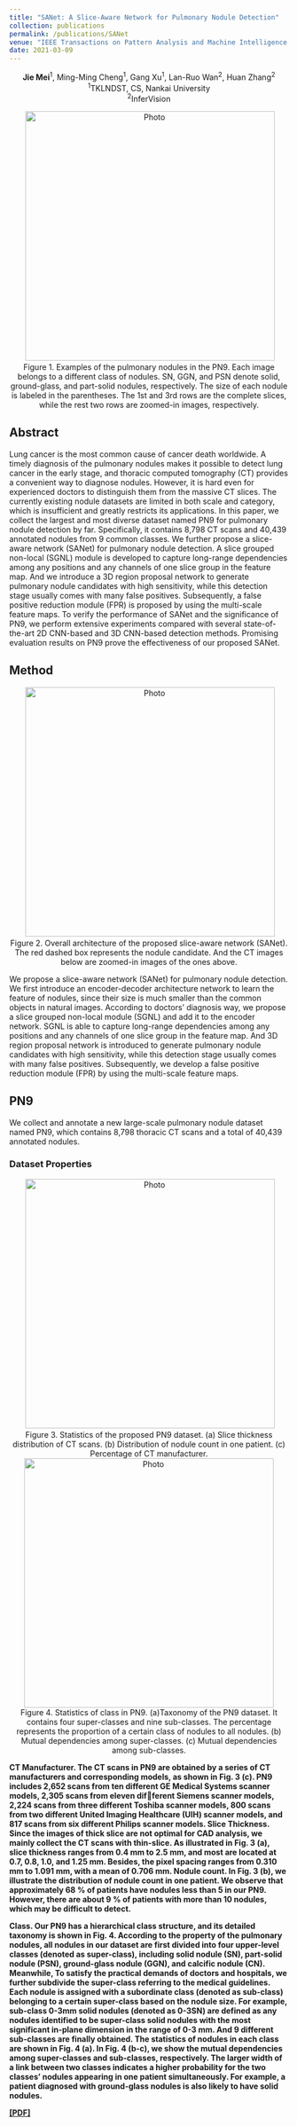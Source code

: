 ```yaml
---
title: "SANet: A Slice-Aware Network for Pulmonary Nodule Detection"
collection: publications
permalink: /publications/SANet
venue: "IEEE Transactions on Pattern Analysis and Machine Intelligence (TPAMI)"
date: 2021-03-09
---
```

<p align="center">
<b>Jie Mei</b><sup>1</sup>, Ming-Ming Cheng<sup>1</sup>, Gang Xu<sup>1</sup>, Lan-Ruo Wan<sup>2</sup>, Huan Zhang<sup>2</sup> <br>
<sup>1</sup>TKLNDST, CS, Nankai University <br>
<sup>2</sup>InferVision
</p>

<p align="center">
  <img src="https://jiemei.xyz/files/2021_TPAMI_SANet/SANet-examples.png?raw=true" alt="Photo" style="width: 450px;"/> <br>
 Figure 1. Examples of the pulmonary nodules in the PN9. 
 Each image belongs to a different class of nodules. SN, GGN, and PSN denote solid, ground-glass, and part-solid nodules, respectively. 
 The size of each nodule is labeled in the parentheses. The 1st and 3rd rows are the complete slices, while the rest two rows are zoomed-in images, respectively.
</p>

## Abstract
Lung cancer is the most common cause of cancer death worldwide. 
A timely diagnosis of the pulmonary nodules makes it possible to detect lung cancer in the early stage, 
and thoracic computed tomography (CT) provides a convenient way to diagnose nodules. 
However, it is hard even for experienced doctors to distinguish them from the massive CT slices. 
The currently existing nodule datasets are limited in both scale and category, 
which is insufficient and greatly restricts its applications. 
In this paper, we collect the largest and most diverse dataset named PN9 for pulmonary nodule detection by far. 
Specifically, it contains 8,798 CT scans and 40,439 annotated nodules from 9 common classes. 
We further propose a slice-aware network (SANet) for pulmonary nodule detection. 
A slice grouped non-local (SGNL) module is developed to capture long-range dependencies among any positions and any channels of one slice group in the feature map. 
And we introduce a 3D region proposal network to generate pulmonary nodule candidates with high sensitivity, while this detection stage usually comes with many false positives. 
Subsequently, a false positive reduction module (FPR) is proposed by using the multi-scale feature maps. 
To verify the performance of SANet and the significance of PN9, 
we perform extensive experiments compared with several state-of-the-art 2D CNN-based and 3D CNN-based detection methods. 
Promising evaluation results on PN9 prove the effectiveness of our proposed SANet.

## Method
<p align="center">
  <img src="https://jiemei.xyz/files/2021_TPAMI_SANet/SANet-method.png?raw=true" alt="Photo" style="width: 450px;"/> <br>
  Figure 2. Overall architecture of the proposed slice-aware network (SANet). The red dashed box represents the nodule candidate. 
  And the CT images below are zoomed-in images of the ones above.
</p>

We propose a slice-aware network (SANet) for pulmonary nodule detection. 
We first introduce an encoder-decoder architecture network to learn the feature of nodules, since their size is much smaller than the common objects in natural images. 
According to doctors’ diagnosis way, we propose a slice grouped non-local module (SGNL) and add it to the encoder network. 
SGNL is able to capture long-range dependencies among any positions and any channels of one slice group in the feature map. 
And 3D region proposal network is introduced to generate pulmonary nodule candidates with high sensitivity, while this detection stage usually comes with many false positives. 
Subsequently, we develop a false positive reduction module (FPR) by using the multi-scale feature maps.

## PN9
We collect and annotate a new large-scale pulmonary nodule
dataset named PN9, which contains 8,798 thoracic CT scans and
a total of 40,439 annotated nodules.

### Dataset Properties
<p align="center">
  <img src="https://jiemei.xyz/files/2021_TPAMI_SANet/SANet-statistics.png?raw=true" alt="Photo" style="width: 450px;"/> <br>
  Figure 3. Statistics of the proposed PN9 dataset. 
  (a) Slice thickness distribution of CT scans. 
  (b) Distribution of nodule count in one patient. (c) Percentage of CT manufacturer. <br>
   <img src="https://jiemei.xyz/files/2021_TPAMI_SANet/SANet-class.png?raw=true" alt="Photo" style="width: 450px;"/> <br>
   Figure 4. Statistics of class in PN9. (a)Taxonomy of the PN9 dataset. 
   It contains four super-classes and nine sub-classes. 
   The percentage represents the proportion of a certain class of nodules to all nodules. 
   (b) Mutual dependencies among super-classes. (c) Mutual dependencies among sub-classes.
</p>

<b>CT Manufacturer.<b> The CT scans in PN9 are obtained by a
series of CT manufacturers and corresponding models, as shown
in Fig. 3 (c). PN9 includes 2,652 scans from ten different GE
Medical Systems scanner models, 2,305 scans from eleven different Siemens scanner models, 2,224 scans from three different
Toshiba scanner models, 800 scans from two different United
Imaging Healthcare (UIH) scanner models, and 817 scans from
six different Philips scanner models.
<b>Slice Thickness.<b> Since the images of thick slice are not
optimal for CAD analysis, we mainly collect the CT
scans with thin-slice. As illustrated in Fig. 3 (a), slice thickness
ranges from 0.4 mm to 2.5 mm, and most are located at 0.7, 0.8,
1.0, and 1.25 mm. Besides, the pixel spacing ranges from 0.310
mm to 1.091 mm, with a mean of 0.706 mm.
<b>Nodule count.<b> In Fig. 3 (b), we illustrate the distribution of
nodule count in one patient. We observe that approximately 68 %
of patients have nodules less than 5 in our PN9. However, there
are about 9 % of patients with more than 10 nodules, which may
be difficult to detect.

<b>Class.</b> Our PN9 has a hierarchical class structure, and its detailed taxonomy is shown in Fig. 4. 
According to the property of the pulmonary nodules, all nodules in our dataset are first divided into four upper-level classes (denoted as super-class), 
including solid nodule (SN), part-solid nodule (PSN), ground-glass nodule (GGN), and calcific nodule (CN). 
Meanwhile, To satisfy the practical demands of doctors and hospitals, we further subdivide the super-class referring to the medical guidelines. 
Each nodule is assigned with a subordinate class (denoted as sub-class) belonging to a certain super-class based on the nodule size. 
For example, sub-class 0-3mm solid nodules (denoted as 0-3SN) are defined as any nodules identified to be super-class solid nodules with the most significant in-plane dimension in the range of 0-3 mm. And 9 different sub-classes are finally obtained. The statistics of nodules in each class are shown in Fig. 4 (a). 
In Fig. 4 (b-c), we show the mutual dependencies among super-classes and sub-classes, respectively. The larger width of a link between two classes indicates a higher probability for the two classes’ nodules appearing in one patient simultaneously. For example, a patient diagnosed with ground-glass nodules is also likely to have solid nodules.

[[PDF]](https://jiemei.xyz/files/2021_TPAMI_SANet/2021_TPAMI_SANet.pdf)